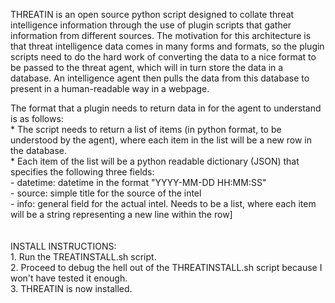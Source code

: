 THREATIN is an open source python script designed to collate threat intelligence information through the use of plugin scripts that gather information from different sources. The motivation for this architecture is that threat intelligence data comes in many forms and formats, so the plugin scripts need to do the hard work of converting the data to a nice format to be passed to the threat agent, which will in turn store the data in a database. An intelligence agent then pulls the data from this database to present in a human-readable way in a webpage.

The format that a plugin needs to return data in for the agent to understand is as follows:<br>
	* The script needs to return a list of items (in python format, to be understood by the agent), where each item in the list will be a new row in the database.<br>
	* Each item of the list will be a python readable dictionary (JSON) that specifies the following three fields:<br>
		- datetime: datetime in the format "YYYY-MM-DD HH:MM:SS" <br>
		- source: simple title for the source of the intel<br>
		- info: general field for the actual intel. Needs to be a list, where each item will be a string representing a new line within the row]<br>
<br>
<br>
INSTALL INSTRUCTIONS:<br>
	1. Run the TREATINSTALL.sh script.<br>
	2. Proceed to debug the hell out of the THREATINSTALL.sh script because I won't have tested it enough.<br>
	3. THREATIN is now installed. <br>
